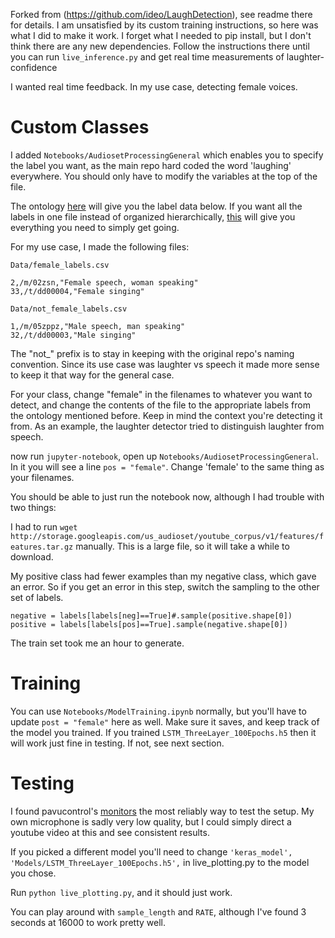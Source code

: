 Forked from (https://github.com/ideo/LaughDetection), see readme there for details. I am unsatisfied by its custom training instructions, so here was what I did to make it work. I forget what I needed to pip install, but I don't think there are any new dependencies. Follow the instructions there until you can run `live_inference.py` and get real time measurements of laughter-confidence

I wanted real time feedback. In my use case, detecting female voices. 

# Custom Classes

I added `Notebooks/AudiosetProcessingGeneral` which enables you to specify the label you want, as the main repo hard coded the word 'laughing' everywhere. You should only have to modify the variables at the top of the file.

The ontology [here](https://research.google.com/audioset/ontology/index.html) will give you the label data below. If you want all the labels in one file instead of organized hierarchically, [this](https://github.com/IBM/audioset-classification/blob/master/audioset_classify/metadata/class_labels_indices.csv) will give you everything you need to simply get going. 

For my use case, I made the following files:

`Data/female_labels.csv `
```
2,/m/02zsn,"Female speech, woman speaking"
33,/t/dd00004,"Female singing"
```

`Data/not_female_labels.csv `
```
1,/m/05zppz,"Male speech, man speaking"
32,/t/dd00003,"Male singing"
```
The "not_" prefix is to stay in keeping with the original repo's naming convention. Since its use case was laughter vs speech it made more sense to keep it that way for the general case. 

For your class, change "female" in the filenames to whatever you want to detect, and change the contents of the file to the appropriate labels from the ontology mentioned before. Keep in mind the context you're detecting it from. As an example, the laughter detector tried to distinguish laughter from speech. 

now run `jupyter-notebook`, open up `Notebooks/AudiosetProcessingGeneral`. In it you will see a line `pos = "female"`. Change 'female' to the same thing as your filenames. 

You should be able to just run the notebook now, although I had trouble with two things:

I had to run `wget http://storage.googleapis.com/us_audioset/youtube_corpus/v1/features/features.tar.gz` manually. This is a large file, so it will take a while to download.

My positive class had fewer examples than my negative class, which gave an error. So if you get an error in this step, switch the sampling to the other set of labels.
```
negative = labels[labels[neg]==True]#.sample(positive.shape[0])
positive = labels[labels[pos]==True].sample(negative.shape[0])
```

The train set took me an hour to generate. 

# Training

You can use `Notebooks/ModelTraining.ipynb` normally, but you'll have to update `post = "female"` here as well. Make sure it saves, and keep track of the model you trained. If you trained `LSTM_ThreeLayer_100Epochs.h5` then it will work just fine in testing. If not, see next section. 

# Testing
I found pavucontrol's [monitors](https://unix.stackexchange.com/questions/82259/how-to-pipe-audio-output-to-mic-input/82297) the most reliably way to test the setup. My own microphone is sadly very low quality, but I could simply direct a youtube video at this and see consistent results.

If you picked a different model you'll need to change `'keras_model', 'Models/LSTM_ThreeLayer_100Epochs.h5',` in live_plotting.py to the model you chose.

Run `python live_plotting.py`, and it should just work. 

You can play around with `sample_length` and `RATE`, although I've found 3 seconds at 16000 to work pretty well.
